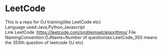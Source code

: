 # LeetCode
This is a repo for OJ training(like LeetCode etc)<br/>
Language used:Java,Python,Javascript<br/>
Link LeetCode :https://leetcode.com/problemset/algorithms/
File NamingConvention:OJName+Number of question(ex:LeetCode_350 means the 350th question of leetcode OJ etc)
